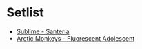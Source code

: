 # Setlist

- [Sublime - Santeria](./sublime-santeria.md)
- [Arctic Monkeys - Fluorescent Adolescent](./fluorescent-adolescent.md)